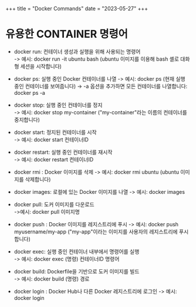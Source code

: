 +++
title = "Docker Commands"
date = "2023-05-27"
+++


# 유용한 CONTAINER 명령어
- docker run: 컨테이너 생성과 실행을 위해 사용되는 명령어   
-> 예시: docker run -it ubuntu bash (ubuntu 이미지를 이용해 bash 셸로 대화형 세션을 시작합니다)

- docker ps: 실행 중인 Docker 컨테이너를 나열
-> 예시: docker ps  (현재 실행 중인 컨테이너를 보여줍니다)
-> -a 옵션을 추가하면 모든 컨테이너를 나열합니다: docker ps -a

- docker stop: 실행 중인 컨테이너를 정지   
-> 예시: docker stop my-container ("my-container"라는 이름의 컨테이너를 중지합니다)

- docker start: 정지된 컨테이너를 시작    
-> 예시: docker start 컨테이너ID

- docker restart: 실행 중인 컨테이너를 재시작   
-> 예시: docker restart 컨테이너ID

- docker rmi : Docker 이미지를 삭제
-> 예시: docker rmi ubuntu (ubuntu 이미지를 삭제합니다)

- docker images: 로컬에 있는 Docker 이미지를 나열
-> 예시: docker images 

- docker pull: 도커 이미지를 다운로드   
->예시: docker pull 이미지명

- docker push : Docker 이미지를 레지스트리에 푸시
-> 예시: docker push myusername/my-app ("my-app"이라는 이미지를 사용자의 레지스트리에 푸시합니다)

- docker exec: 실행 중인 컨테이너 내부에서 명령어를 실행   
-> 예시: docker exec (명령) 컨테이너ID 명령어

- docker build: Dockerfile을 기반으로 도커 이미지를 빌드   
-> 예시: docker build (명령) 경로

- docker login : Docker Hub나 다른 Docker 레지스트리에 로그인
-> 예시: docker login
